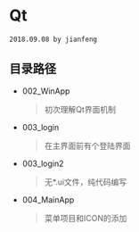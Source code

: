 # Qt
`2018.09.08 by jianfeng`

## 目录路径
- 002_WinApp
    > 初次理解Qt界面机制
- 003_login
    > 在主界面前有个登陆界面
- 003_login2
    > 无*.ui文件，纯代码编写
- 004_MainApp
    > 菜单项目和ICON的添加
